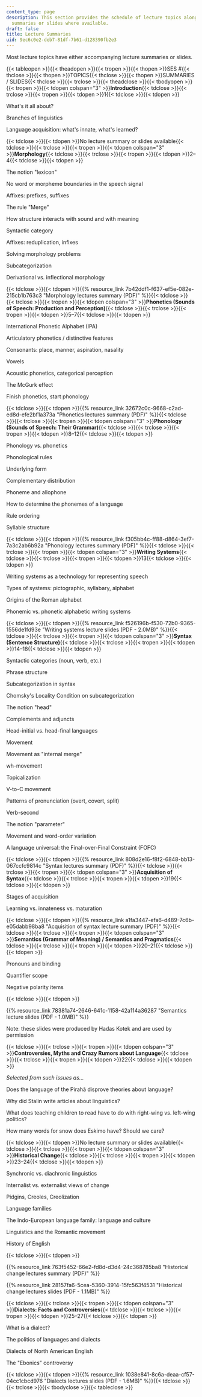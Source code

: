 ```yaml
---
content_type: page
description: This section provides the schedule of lecture topics along with lecture
  summaries or slides where available.
draft: false
title: Lecture Summaries
uid: 9ec6c0e2-deb7-81df-7b61-d128390fb2e3
---
```

Most lecture topics have either accompanying lecture summaries or slides.

{{< tableopen >}}{{< theadopen >}}{{< tropen >}}{{< thopen >}}SES #{{< thclose >}}{{< thopen >}}TOPICS{{< thclose >}}{{< thopen >}}SUMMARIES / SLIDES{{< thclose >}}{{< trclose >}}{{< theadclose >}}{{< tbodyopen >}}{{< tropen >}}{{< tdopen colspan="3" >}}**Introduction**{{< tdclose >}}{{< trclose >}}{{< tropen >}}{{< tdopen >}}1{{< tdclose >}}{{< tdopen >}}

What's it all about?

Branches of linguistics

Language acquisition: what's innate, what's learned?

{{< tdclose >}}{{< tdopen >}}No lecture summary or slides available{{< tdclose >}}{{< trclose >}}{{< tropen >}}{{< tdopen colspan="3" >}}**Morphology**{{< tdclose >}}{{< trclose >}}{{< tropen >}}{{< tdopen >}}2–4{{< tdclose >}}{{< tdopen >}}

The notion "lexicon"

No word or morpheme boundaries in the speech signal

Affixes: prefixes, suffixes

The rule "Merge"

How structure interacts with sound and with meaning

Syntactic category

Affixes: reduplication, infixes

Solving morphology problems

Subcategorization

Derivational vs. inflectional morphology

{{< tdclose >}}{{< tdopen >}}{{% resource_link 7b42ddf1-f637-ef5e-082e-215cb1b763c3 "Morphology lectures summary (PDF)" %}}{{< tdclose >}}{{< trclose >}}{{< tropen >}}{{< tdopen colspan="3" >}}**Phonetics (Sounds of Speech: Production and Perception)**{{< tdclose >}}{{< trclose >}}{{< tropen >}}{{< tdopen >}}5–7{{< tdclose >}}{{< tdopen >}}

International Phonetic Alphabet (IPA)

Articulatory phonetics / distinctive features

Consonants: place, manner, aspiration, nasality

Vowels

Acoustic phonetics, categorical perception

The McGurk effect

Finish phonetics, start phonology

{{< tdclose >}}{{< tdopen >}}{{% resource_link 32672c0c-9668-c2ad-ed8d-efe2bf1a373a "Phonetics lectures summary (PDF)" %}}{{< tdclose >}}{{< trclose >}}{{< tropen >}}{{< tdopen colspan="3" >}}**Phonology (Sounds of Speech: Their Grammar)**{{< tdclose >}}{{< trclose >}}{{< tropen >}}{{< tdopen >}}8–12{{< tdclose >}}{{< tdopen >}}

Phonology vs. phonetics

Phonological rules

Underlying form

Complementary distribution

Phoneme and allophone

How to determine the phonemes of a language

Rule ordering

Syllable structure

{{< tdclose >}}{{< tdopen >}}{{% resource_link f305bb4c-ff88-d864-3ef7-7a3c2ab6b92a "Phonology lectures summary (PDF)" %}}{{< tdclose >}}{{< trclose >}}{{< tropen >}}{{< tdopen colspan="3" >}}**Writing Systems**{{< tdclose >}}{{< trclose >}}{{< tropen >}}{{< tdopen >}}13{{< tdclose >}}{{< tdopen >}}

Writing systems as a technology for representing speech

Types of systems: pictographic, syllabary, alphabet

Origins of the Roman alphabet

Phonemic vs. phonetic alphabetic writing systems

{{< tdclose >}}{{< tdopen >}}{{% resource_link f526196b-f530-72b0-9365-1556de1fd93e "Writing systems lecture slides (PDF - 2.0MB)" %}}{{< tdclose >}}{{< trclose >}}{{< tropen >}}{{< tdopen colspan="3" >}}**Syntax (Sentence Structure)**{{< tdclose >}}{{< trclose >}}{{< tropen >}}{{< tdopen >}}14–18{{< tdclose >}}{{< tdopen >}}

Syntactic categories (noun, verb, etc.)

Phrase structure

Subcategorization in syntax

Chomsky's Locality Condition on subcategorization

The notion "head"

Complements and adjuncts

Head-initial vs. head-final languages

Movement

Movement as "internal merge"

wh-movement

Topicalization

V-to-C movement

Patterns of pronunciation (overt, covert, split)

Verb-second

The notion "parameter"

Movement and word-order variation

A language universal: the Final-over-Final Constraint (FOFC)

{{< tdclose >}}{{< tdopen >}}{{% resource_link 808d2e16-f8f2-6848-bb13-067ccfc9814c "Syntax lectures summary (PDF)" %}}{{< tdclose >}}{{< trclose >}}{{< tropen >}}{{< tdopen colspan="3" >}}**Acquisition of Syntax**{{< tdclose >}}{{< trclose >}}{{< tropen >}}{{< tdopen >}}19{{< tdclose >}}{{< tdopen >}}

Stages of acquisition

Learning vs. innateness vs. maturation

{{< tdclose >}}{{< tdopen >}}{{% resource_link a1fa3447-efa6-d489-7c6b-e05dabb98ba8 "Acquisition of syntax lecture summary (PDF)" %}}{{< tdclose >}}{{< trclose >}}{{< tropen >}}{{< tdopen colspan="3" >}}**Semantics (Grammar of Meaning) / Semantics and Pragmatics**{{< tdclose >}}{{< trclose >}}{{< tropen >}}{{< tdopen >}}20–21{{< tdclose >}}{{< tdopen >}}

Pronouns and binding

Quantifier scope

Negative polarity items

{{< tdclose >}}{{< tdopen >}}

{{% resource_link 78381a74-2646-641c-1158-42a114a36287 "Semantics lecture slides (PDF - 1.0MB)" %}}

Note: these slides were produced by Hadas Kotek and are used by permission

{{< tdclose >}}{{< trclose >}}{{< tropen >}}{{< tdopen colspan="3" >}}**Controversies, Myths and Crazy Rumors about Language**{{< tdclose >}}{{< trclose >}}{{< tropen >}}{{< tdopen >}}22{{< tdclose >}}{{< tdopen >}}

_Selected from such issues as…_

Does the language of the Pirahã disprove theories about language?

Why did Stalin write articles about linguistics?

What does teaching children to read have to do with right-wing vs. left-wing politics?

How many words for snow does Eskimo have? Should we care?

{{< tdclose >}}{{< tdopen >}}No lecture summary or slides available{{< tdclose >}}{{< trclose >}}{{< tropen >}}{{< tdopen colspan="3" >}}**Historical Change**{{< tdclose >}}{{< trclose >}}{{< tropen >}}{{< tdopen >}}23–24{{< tdclose >}}{{< tdopen >}}

Synchronic vs. diachronic linguistics

Internalist vs. externalist views of change

Pidgins, Creoles, Creolization

Language families

The Indo-European language family: language and culture

Linguistics and the Romantic movement

History of English

{{< tdclose >}}{{< tdopen >}}

{{% resource_link 763f5452-66e2-fd8d-d3d4-24c368785ba8 "Historical change lectures summary (PDF)" %}}

{{% resource_link 28157fa6-5cea-5360-3914-15fc563f4531 "Historical change lectures slides (PDF - 1.1MB)" %}}

{{< tdclose >}}{{< trclose >}}{{< tropen >}}{{< tdopen colspan="3" >}}**Dialects: Facts and Controversies**{{< tdclose >}}{{< trclose >}}{{< tropen >}}{{< tdopen >}}25–27{{< tdclose >}}{{< tdopen >}}

What is a dialect?

The politics of languages and dialects

Dialects of North American English

The "Ebonics" controversy

{{< tdclose >}}{{< tdopen >}}{{% resource_link 1038e841-8c6a-deaa-cf57-04cc1cbcd976 "Dialects lectures slides (PDF - 1.6MB)" %}}{{< tdclose >}}{{< trclose >}}{{< tbodyclose >}}{{< tableclose >}}